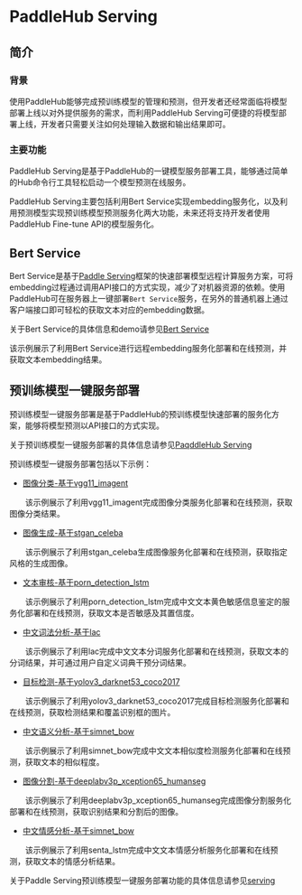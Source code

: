 # PaddleHub Serving
## 简介
### 背景
使用PaddleHub能够完成预训练模型的管理和预测，但开发者还经常面临将模型部署上线以对外提供服务的需求，而利用PaddleHub Serving可便捷的将模型部署上线，开发者只需要关注如何处理输入数据和输出结果即可。
### 主要功能
PaddleHub Serving是基于PaddleHub的一键模型服务部署工具，能够通过简单的Hub命令行工具轻松启动一个模型预测在线服务。

PaddleHub Serving主要包括利用Bert Service实现embedding服务化，以及利用预测模型实现预训练模型预测服务化两大功能，未来还将支持开发者使用PaddleHub Fine-tune API的模型服务化。

## Bert Service
Bert Service是基于[Paddle Serving](https://github.com/PaddlePaddle/Serving)框架的快速部署模型远程计算服务方案，可将embedding过程通过调用API接口的方式实现，减少了对机器资源的依赖。使用PaddleHub可在服务器上一键部署`Bert Service`服务，在另外的普通机器上通过客户端接口即可轻松的获取文本对应的embedding数据。

关于Bert Service的具体信息和demo请参见[Bert Service](../../tutorial/bert_service.md)

该示例展示了利用Bert Service进行远程embedding服务化部署和在线预测，并获取文本embedding结果。

##  预训练模型一键服务部署
预训练模型一键服务部署是基于PaddleHub的预训练模型快速部署的服务化方案，能够将模型预测以API接口的方式实现。

关于预训练模型一键服务部署的具体信息请参见[PaqddleHub Serving](../../tutorial/serving.md)

预训练模型一键服务部署包括以下示例：  

* [图像分类-基于vgg11_imagent](module_serving/classification_vgg11_imagenet)  

&emsp;&emsp;该示例展示了利用vgg11_imagent完成图像分类服务化部署和在线预测，获取图像分类结果。

* [图像生成-基于stgan_celeba](module_serving/GAN_stgan_celeba)  

&emsp;&emsp;该示例展示了利用stgan_celeba生成图像服务化部署和在线预测，获取指定风格的生成图像。

* [文本审核-基于porn_detection_lstm](module_serving/text_censorship_porn_detection_lstm)  

&emsp;&emsp;该示例展示了利用porn_detection_lstm完成中文文本黄色敏感信息鉴定的服务化部署和在线预测，获取文本是否敏感及其置信度。

* [中文词法分析-基于lac](module_serving/lexical_analysis_lac)

&emsp;&emsp;该示例展示了利用lac完成中文文本分词服务化部署和在线预测，获取文本的分词结果，并可通过用户自定义词典干预分词结果。

* [目标检测-基于yolov3_darknet53_coco2017](module_serving/object_detection_yolov3_darknet53_coco2017)  

&emsp;&emsp;该示例展示了利用yolov3_darknet53_coco2017完成目标检测服务化部署和在线预测，获取检测结果和覆盖识别框的图片。

* [中文语义分析-基于simnet_bow](module_serving/semantic_model_simnet_bow)

&emsp;&emsp;该示例展示了利用simnet_bow完成中文文本相似度检测服务化部署和在线预测，获取文本的相似程度。  

* [图像分割-基于deeplabv3p_xception65_humanseg](module_serving/semantic_segmentation_deeplabv3p_xception65_humanseg)

&emsp;&emsp;该示例展示了利用deeplabv3p_xception65_humanseg完成图像分割服务化部署和在线预测，获取识别结果和分割后的图像。

* [中文情感分析-基于simnet_bow](module_serving/semantic_model_simnet_bow)

&emsp;&emsp;该示例展示了利用senta_lstm完成中文文本情感分析服务化部署和在线预测，获取文本的情感分析结果。

关于Paddle Serving预训练模型一键服务部署功能的具体信息请参见[serving](module_serving)
